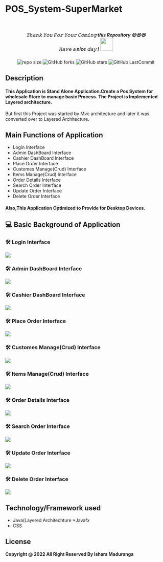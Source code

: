 # POS_System-SuperMarket
<br>
<h5 align="center">
𝚃𝚑𝚊𝚗𝚔 𝚈𝚘𝚞 𝙵𝚘𝚛 𝚈𝚘𝚞𝚛 𝙲𝚘𝚖𝚒𝚗𝚐 this Repository 😍😍😍<br>
𝙷𝚊𝚟𝚎 𝚊 nice 𝚍𝚊𝚢 ! 
	<img src="https://raw.githubusercontent.com/isharamaduranga/red-alpha/main/Hi.gif" width="40px" Height="40px">
</h5>
<div align="center">

![repo size](https://img.shields.io/github/repo-size/isharamaduranga/Python-Programming-Conversion_System?label=Repo%20Size&style=for-the-badge&labelColor=black&color=1eb61e)
![GitHub forks](https://img.shields.io/github/forks/isharamaduranga/Python-Programming-Conversion_System?&labelColor=black&color=2196f3&style=for-the-badge)
![GitHub stars](https://img.shields.io/github/stars/isharamaduranga/Python-Programming-Conversion_System?&labelColor=black&color=ff9800&style=for-the-badge)
![GitHub LastCommit](https://img.shields.io/github/last-commit/isharamaduranga/Python-Programming-Conversion_System?logo=github&labelColor=black&color=e91e63&style=for-the-badge)
</div>

## Description

#### This Application is Stand Alone Application.Create a Pos System for wholesale Store to manage basic Process. The Project is Implemented Layered architecture.
But first this Project was started by Mvc architecture and later it was converted over to Layered Architecture.

## Main Functions of Application

* Login Interface
* Admin DashBoard Interface
* Cashier DashBoard Interface
* Place Order Interface
* Customes Manage(Crud) Interface
* Items Manage(Crud) Interface
* Order Details Interface
* Search Order Interface
* Update Order Interface
* Delete Order Interface

#### Also,This Application Optimized to Provide for Desktop Devices.

## 💻 Basic Background of Application

### 🛠️ Login Interface
<img src="src/lk/ijse/pos/view/assests/Readme/login.png">

### 🛠️ Admin DashBoard Interface
<img src="src/lk/ijse/pos/view/assests/Readme/admin_dashboard.png">

### 🛠️ Cashier DashBoard Interface
<img src="src/lk/ijse/pos/view/assests/Readme/cashier_dashboard.png">

### 🛠️ Place Order Interface
<img src="src/lk/ijse/pos/view/assests/Readme/place_order.png">

### 🛠️ Customes Manage(Crud) Interface
<img src="src/lk/ijse/pos/view/assests/Readme/manage_Customer.png">

### 🛠️ Items Manage(Crud) Interface
<img src="src/lk/ijse/pos/view/assests/Readme/manage_item.png">

### 🛠️ Order Details Interface
<img src="src/lk/ijse/pos/view/assests/Readme/orderDetails.png">

### 🛠️ Search Order Interface
<img src="src/lk/ijse/pos/view/assests/Readme/Searchorder.png">

### 🛠️ Update Order Interface
<img src="src/lk/ijse/pos/view/assests/Readme/updateorder.png">

### 🛠️ Delete Order Interface
<img src="src/lk/ijse/pos/view/assests/Readme/deleteorder.png">



## Technology/Framework used
* Java(Layered Architechture
*Javafx
* CSS

## License
**Copyright @ 2022 All Right Reserved By Ishara Maduranga**
